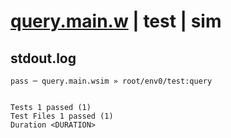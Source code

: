 # [query.main.w](../../../../../../examples/tests/sdk_tests/dynamodb-table/query.main.w) | test | sim

## stdout.log
```log
pass ─ query.main.wsim » root/env0/test:query
 
 
Tests 1 passed (1)
Test Files 1 passed (1)
Duration <DURATION>
```

